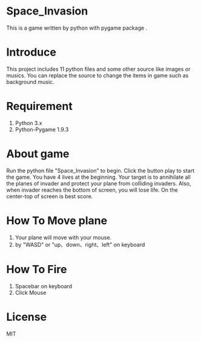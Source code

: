 # Space_Invasion
This is a game written by python with pygame package .

# Introduce

This project includes 11 python files and some other source like images or musics.
You can replace the source to change the items in game such as background music.

# Requirement

1. Python 3.x
2. Python-Pygame 1.9.3

# About game

Run the python file "Space_Invasion" to begin.
Click the button play to start the game.
You have 4 lives at the beginning.
Your target is to annihilate all the planes of invader and protect your plane from colliding invaders.
Also, when invader reaches the bottom of screen, you will lose life.
On the center-top of screen is best score.

# How To Move plane

1. Your plane will move with your mouse.
2. by "WASD" or "up、down、right、left" on keyboard

# How To Fire

1. Spacebar on keyboard
2. Click Mouse

# License
MIT
